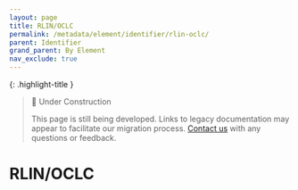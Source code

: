 ```yaml
---
layout: page
title: RLIN/OCLC
permalink: /metadata/element/identifier/rlin-oclc/
parent: Identifier
grand_parent: By Element
nav_exclude: true
---
```


{: .highlight-title }
> 🚧 Under Construction
>
> This page is still being developed. Links to legacy documentation may appear to facilitate our migration process. [Contact us](/metadata-documentation/contact/) with any questions or feedback.

# RLIN/OCLC